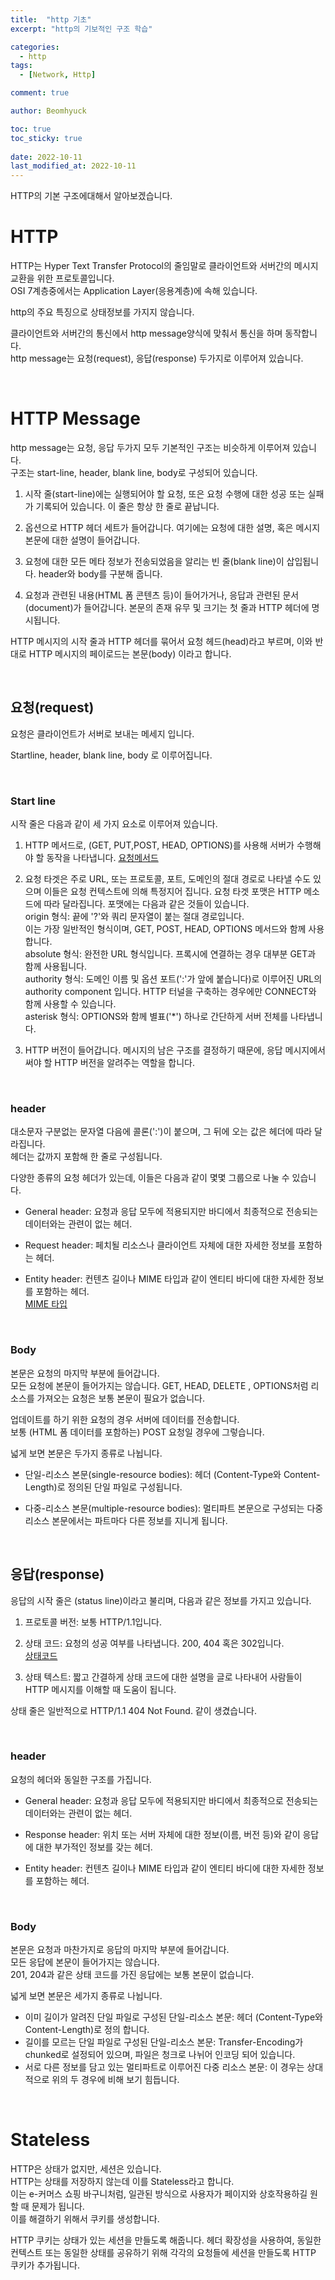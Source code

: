 ```yaml
---
title:  "http 기초"
excerpt: "http의 기보적인 구조 학습"

categories:
  - http
tags:
  - [Network, Http]

comment: true

author: Beomhyuck

toc: true
toc_sticky: true
 
date: 2022-10-11
last_modified_at: 2022-10-11
---
```


HTTP의 기본 구조에대해서 알아보겠습니다.

HTTP
===
HTTP는 Hyper Text Transfer Protocol의 줄임말로 클라이언트와 서버간의 메시지 교환을 위한 프로토콜입니다.   
OSI 7계층중에서는 Application Layer(응용계층)에 속해 있습니다.

http의 주요 특징으로 상태정보를 가지지 않습니다.

클라이언트와 서버간의 통신에서 http message양식에 맞춰서 통신을 하며 동작합니다.  
http message는 요청(request), 응답(response) 두가지로 이루어져 있습니다.   

<br>

HTTP Message
===
http message는 요청, 응답 두가지 모두 기본적인 구조는 비슷하게 이루어져 있습니다.   
구조는 start-line, header, blank line, body로 구성되어 있습니다.

1. 시작 줄(start-line)에는 실행되어야 할 요청, 또은 요청 수행에 대한 성공 또는 실패가 기록되어 있습니다. 이 줄은 항상 한 줄로 끝납니다.

2. 옵션으로 HTTP 헤더 세트가 들어갑니다. 여기에는 요청에 대한 설명, 혹은 메시지 본문에 대한 설명이 들어갑니다.

3. 요청에 대한 모든 메타 정보가 전송되었음을 알리는 빈 줄(blank line)이 삽입됩니다. header와 body를 구분해 줍니다.

4. 요청과 관련된 내용(HTML 폼 콘텐츠 등)이 들어가거나, 응답과 관련된 문서(document)가 들어갑니다. 본문의 존재 유무 및 크기는 첫 줄과 HTTP 헤더에 명시됩니다.


HTTP 메시지의 시작 줄과 HTTP 헤더를 묶어서 요청 헤드(head)라고 부르며, 이와 반대로 HTTP 메시지의 페이로드는 본문(body) 이라고 합니다.

<br>

요청(request)
---

요청은 클라이언트가 서버로 보내는 메세지 입니다.

Startline, header, blank line, body 로 이루어집니다.

<br>

<h3>Start line</h3>

시작 줄은 다음과 같이 세 가지 요소로 이루어져 있습니다.

1. HTTP 메서드로, (GET, PUT,POST, HEAD, OPTIONS)를 사용해 서버가 수행해야 할 동작을 나타냅니다. 
[요청메서드](https://developer.mozilla.org/ko/docs/Web/HTTP/Methods)

2. 요청 타겟은 주로 URL, 또는 프로토콜, 포트, 도메인의 절대 경로로 나타낼 수도 있으며 이들은 요청 컨텍스트에 의해 특정지어 집니다. 요청 타겟 포맷은 HTTP 메소드에 따라 달라집니다. 포맷에는 다음과 같은 것들이 있습니다.   
origin 형식: 끝에 '?'와 쿼리 문자열이 붙는 절대 경로입니다.   
이는 가장 일반적인 형식이며, GET, POST, HEAD, OPTIONS 메서드와 함께 사용합니다.   
absolute 형식: 완전한 URL 형식입니다. 프록시에 연결하는 경우 대부분 GET과 함께 사용됩니다.    
authority 형식: 도메인 이름 및 옵션 포트(':'가 앞에 붙습니다)로 이루어진 URL의 authority component 입니다.​​​​ HTTP 터널을 구축하는 경우에만 CONNECT와 함께 사용할 수 있습니다.    
asterisk 형식: OPTIONS와 함께 별표('*') 하나로 간단하게 서버 전체를 나타냅니다. ​​​​​  

3. ​​​​HTTP 버전이 들어갑니다. 메시지의 남은 구조를 결정하기 때문에, 응답 메시지에서 써야 할 HTTP 버전을 알려주는 역할을 합니다.

<br>

<h3>header</h3>

대소문자 구분없는 문자열 다음에 콜론(':')이 붙으며, 그 뒤에 오는 값은 헤더에 따라 달라집니다.    
헤더는 값까지 포함해 한 줄로 구성됩니다.

다양한 종류의 요청 헤더가 있는데, 이들은 다음과 같이 몇몇 그룹으로 나눌 수 있습니다.

* General header: 요청과 응답 모두에 적용되지만 바디에서 최종적으로 전송되는 데이터와는 관련이 없는 헤더.

* Request header: 페치될 리소스나 클라이언트 자체에 대한 자세한 정보를 포함하는 헤더.

* Entity header: 컨텐츠 길이나 MIME 타입과 같이 엔티티 바디에 대한 자세한 정보를 포함하는 헤더.   
[MIME 타입](https://developer.mozilla.org/ko/docs/Web/HTTP/Basics_of_HTTP/MIME_types)


<br>

<h3>Body</h3>

본문은 요청의 마지막 부분에 들어갑니다.     
모든 요청에 본문이 들어가지는 않습니다. GET, HEAD, DELETE , OPTIONS처럼 리소스를 가져오는 요청은 보통 본문이 필요가 없습니다.    

업데이트를 하기 위한 요청의 경우 서버에 데이터를 전송합니다.    
보통 (HTML 폼 데이터를 포함하는) POST 요청일 경우에 그렇습니다.

넓게 보면 본문은 두가지 종류로 나뉩니다.

* 단일-리소스 본문(single-resource bodies): 헤더 (Content-Type와 Content-Length)로 정의된 단일 파일로 구성됩니다.

* 다중-리소스 본문(multiple-resource bodies): 멀티파트 본문으로 구성되는 다중 리소스 본문에서는 파트마다 다른 정보를 지니게 됩니다.

<br>

응답(response)
---
응답의 시작 줄은 (status line)이라고 불리며, 다음과 같은 정보를 가지고 있습니다.

1. 프로토콜 버전: 보통 HTTP/1.1입니다.

2. 상태 코드: 요청의 성공 여부를 나타냅니다. 200, 404 혹은 302입니다.   
[상태코드](https://developer.mozilla.org/ko/docs/Web/HTTP/Status)

3. 상태 텍스트: 짧고 간결하게 상태 코드에 대한 설명을 글로 나타내어 사람들이 HTTP 메시지를 이해할 때 도움이 됩니다.

상태 줄은 일반적으로 HTTP/1.1 404 Not Found. 같이 생겼습니다.

<br>

<h3>header</h3>

요청의 헤더와 동일한 구조를 가집니다.

* General header: 요청과 응답 모두에 적용되지만 바디에서 최종적으로 전송되는 데이터와는 관련이 없는 헤더.

* Response header: 위치 또는 서버 자체에 대한 정보(이름, 버전 등)와 같이 응답에 대한 부가적인 정보를 갖는 헤더.

* Entity header: 컨텐츠 길이나 MIME 타입과 같이 엔티티 바디에 대한 자세한 정보를 포함하는 헤더.

<br>

<h3>Body</h3>

본문은 요청과 마찬가지로 응답의 마지막 부분에 들어갑니다.    
모든 응답에 본문이 들어가지는 않습니다.    
201, 204과 같은 상태 코드를 가진 응답에는 보통 본문이 없습니다.

넓게 보면 본문은 세가지 종류로 나뉩니다.

* 이미 길이가 알려진 단일 파일로 구성된 단일-리소스 본문: 헤더 (Content-Type와 Content-Length)로 정의 합니다.
* 길이를 모르는 단일 파일로 구성된 단일-리소스 본문: Transfer-Encoding가 chunked로 설정되어 있으며, 파일은 청크로 나뉘어 인코딩 되어 있습니다.
* 서로 다른 정보를 담고 있는 멀티파트로 이루어진 다중 리소스 본문: 이 경우는 상대적으로 위의 두 경우에 비해 보기 힘듭니다.

<br>

Stateless
===
HTTP은 상태가 없지만, 세션은 있습니다.    
HTTP는 상태를 저장하지 않는데 이를 Stateless라고 합니다.    
이는 e-커머스 쇼핑 바구니처럼, 일관된 방식으로 사용자가 페이지와 상호작용하길 원할 때 문제가 됩니다.  
이를 해결하기 위해서 쿠키를 생성합니다.    

HTTP 쿠키는 상태가 있는 세션을 만들도록 해줍니다. 헤더 확장성을 사용하여, 동일한 컨텍스트 또는 동일한 상태를 공유하기 위해 각각의 요청들에 세션을 만들도록 HTTP 쿠키가 추가됩니다.